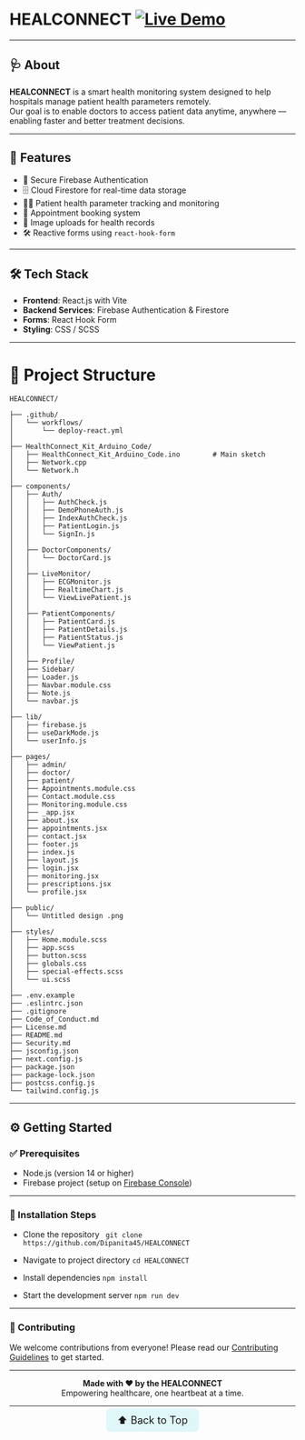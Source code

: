 # HEALCONNECT [![Live Demo](https://img.shields.io/badge/Live-Demo-brightgreen)](https://Dipanita45.github.io/HEALCONNECT)

---

## 🩺 About

**HEALCONNECT** is a smart health monitoring system designed to help hospitals manage patient health parameters remotely.  
Our goal is to enable doctors to access patient data anytime, anywhere — enabling faster and better treatment decisions.

---

## 🚀 Features

- 🔐 Secure Firebase Authentication  
- 🗄️ Cloud Firestore for real-time data storage  
- 🧑‍⚕️ Patient health parameter tracking and monitoring  
- 📅 Appointment booking system  
- 📸 Image uploads for health records  
- 🛠️ Reactive forms using `react-hook-form`  

---

## 🛠 Tech Stack

- **Frontend**: React.js with Vite  
- **Backend Services**: Firebase Authentication & Firestore  
- **Forms**: React Hook Form  
- **Styling**: CSS / SCSS  

---
# 📁 Project Structure

```
HEALCONNECT/

├── .github/
│   └── workflows/
│       └── deploy-react.yml
│
├── HealthConnect_Kit_Arduino_Code/
│   ├── HealthConnect_Kit_Arduino_Code.ino        # Main sketch
│   ├── Network.cpp
│   └── Network.h
│
├── components/
│   ├── Auth/
│   │   ├── AuthCheck.js
│   │   ├── DemoPhoneAuth.js
│   │   ├── IndexAuthCheck.js
│   │   ├── PatientLogin.js
│   │   └── SignIn.js
│   │
│   ├── DoctorComponents/
│   │   └── DoctorCard.js
│   │
│   ├── LiveMonitor/
│   │   ├── ECGMonitor.js
│   │   ├── RealtimeChart.js
│   │   └── ViewLivePatient.js
│   │
│   ├── PatientComponents/
│   │   ├── PatientCard.js
│   │   ├── PatientDetails.js
│   │   ├── PatientStatus.js
│   │   └── ViewPatient.js
│   │
│   ├── Profile/
│   ├── Sidebar/
│   ├── Loader.js
│   ├── Navbar.module.css
│   ├── Note.js
│   └── navbar.js
│
├── lib/
│   ├── firebase.js
│   ├── useDarkMode.js
│   └── userInfo.js
│
├── pages/
│   ├── admin/
│   ├── doctor/
│   ├── patient/
│   ├── Appointments.module.css
│   ├── Contact.module.css
│   ├── Monitoring.module.css
│   ├── _app.jsx
│   ├── about.jsx
│   ├── appointments.jsx
│   ├── contact.jsx
│   ├── footer.js
│   ├── index.js
│   ├── layout.js
│   ├── login.jsx
│   ├── monitoring.jsx
│   ├── prescriptions.jsx
│   └── profile.jsx
│ 
├── public/
│   └── Untitled design .png
│
├── styles/
│   ├── Home.module.scss
│   ├── app.scss
│   ├── button.scss
│   ├── globals.css
│   ├── special-effects.scss
│   └── ui.scss
│
├── .env.example
├── .eslintrc.json
├── .gitignore
├── Code_of_Conduct.md
├── License.md
├── README.md
├── Security.md
├── jsconfig.json
├── next.config.js
├── package.json
├── package-lock.json
├── postcss.config.js
└── tailwind.config.js

```
---

## ⚙️ Getting Started

### ✅ Prerequisites

- Node.js (version 14 or higher)
- Firebase project (setup on [Firebase Console](https://console.firebase.google.com))

---

### 🔧 Installation Steps

- Clone the repository
``` git clone https://github.com/Dipanita45/HEALCONNECT```
- Navigate to project directory
``` cd HEALCONNECT ```

- Install dependencies
``` npm install ```

- Start the development server
``` npm run dev ``` 

---

### 🤝 Contributing

We welcome contributions from everyone! Please read our [Contributing Guidelines](contributing.md) to get started.

---
<p align="center"><strong>Made with ❤️ by the HEALCONNECT </strong><br>Empowering healthcare, one heartbeat at a time.</p>

---

<p align="center"><a href="#top" style="font-size: 18px; padding: 10px 20px; background: #e0f7fa; border-radius: 8px; text-decoration: none;">
⬆️ Back to Top</a></p>

